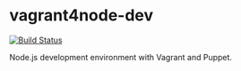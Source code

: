 vagrant4node-dev
================

[![Build Status](https://travis-ci.org/DevOpsTW/vagrant4node-dev.svg?branch=master)](https://travis-ci.org/DevOpsTW/vagrant4node-dev)

Node.js development environment with Vagrant and Puppet.
